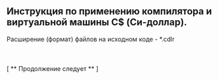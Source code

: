 Инструкция по применению компилятора и виртуальной машины C$ (Си-доллар).
-
Расширение (формат) файлов на исходном коде - *.cdlr
<br>
<br>
<br>
<br>
[
** Продолжение следует **
]

